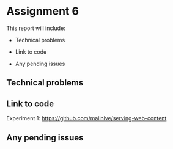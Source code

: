 # Assignment 6

This report will include:

* Technical problems 

* Link to code

* Any pending issues 


## Technical problems

## Link to code
Experiment 1: https://github.com/malinive/serving-web-content 

## Any pending issues

